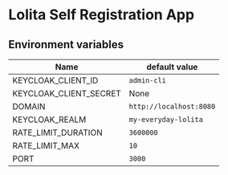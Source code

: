 # Lolita Self Registration App

## Environment variables

|Name|default value|
|----|-------------|
|KEYCLOAK_CLIENT_ID|`admin-cli`|
|KEYCLOAK_CLIENT_SECRET|None|
|DOMAIN|`http://localhost:8080`|
|KEYCLOAK_REALM|`my-everyday-lolita`|
|RATE_LIMIT_DURATION|`3600000`|
|RATE_LIMIT_MAX|`10`|
|PORT|`3000`|
